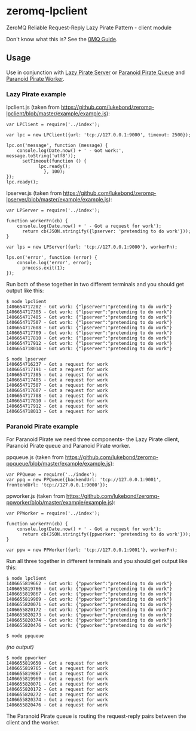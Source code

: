# zeromq-lpclient

ZeroMQ Reliable Request-Reply Lazy Pirate Pattern - client module

Don't know what this is? See the [0MQ Guide](http://zguide.zeromq.org/page:all#toc89).

## Usage

Use in conjunction with [Lazy Pirate Server](https://github.com/lukebond/zeromq-lpserver) or [Paranoid Pirate Queue](https://github.com/lukebond/zeromq-ppqueue) and [Paranoid Pirate Worker](https://github.com/lukebond/zeromq-ppworker).

### Lazy Pirate example

lpclient.js (taken from https://github.com/lukebond/zeromq-lpclient/blob/master/example/example.js):
```
var LPClient = require('../index');

var lpc = new LPClient({url: 'tcp://127.0.0.1:9000', timeout: 2500});

lpc.on('message', function (message) {
    console.log(Date.now() + ' - Got work:', message.toString('utf8'));
      setTimeout(function () {
            lpc.ready();
              }, 100);
});
lpc.ready();
```

lpserver.js (taken from https://github.com/lukebond/zeromq-lpserver/blob/master/example/example.js):
```
var LPServer = require('../index');

function workerFn(cb) {
    console.log(Date.now() + ' - Got a request for work');
      return cb(JSON.stringify({lpserver: 'pretending to do work'}));
}

var lps = new LPServer({url: 'tcp://127.0.0.1:9000'}, workerFn);

lps.on('error', function (error) {
    console.log('error', error);
      process.exit(1);
});
```

Run both of these together in two different terminals and you should get output like this:

```
$ node lpclient
1406654717202 - Got work: {"lpserver":"pretending to do work"}
1406654717305 - Got work: {"lpserver":"pretending to do work"}
1406654717405 - Got work: {"lpserver":"pretending to do work"}
1406654717507 - Got work: {"lpserver":"pretending to do work"}
1406654717608 - Got work: {"lpserver":"pretending to do work"}
1406654717709 - Got work: {"lpserver":"pretending to do work"}
1406654717810 - Got work: {"lpserver":"pretending to do work"}
1406654717912 - Got work: {"lpserver":"pretending to do work"}
1406654718014 - Got work: {"lpserver":"pretending to do work"}
```

```
$ node lpserver
1406654716237 - Got a request for work
1406654717191 - Got a request for work
1406654717305 - Got a request for work
1406654717405 - Got a request for work
1406654717507 - Got a request for work
1406654717607 - Got a request for work
1406654717708 - Got a request for work
1406654717810 - Got a request for work
1406654717912 - Got a request for work
1406654718013 - Got a request for work
```

### Paranoid Pirate example

For Paranoid Pirate we need three components- the Lazy Pirate client, Paranoid Pirate queue and Paranoid Pirate worker.

ppqueue.js (taken from https://github.com/lukebond/zeromq-ppqueue/blob/master/example/example.js):
```
var PPQueue = require('../index');
var ppq = new PPQueue({backendUrl: 'tcp://127.0.0.1:9001', frontendUrl: 'tcp://127.0.0.1:9000'});
```

ppworker.js (taken from https://github.com/lukebond/zeromq-ppworker/blob/master/example/example.js):
```
var PPWorker = require('../index');

function workerFn(cb) {
    console.log(Date.now() + ' - Got a request for work');
      return cb(JSON.stringify({ppworker: 'pretending to do work'}));
}

var ppw = new PPWorker({url: 'tcp://127.0.0.1:9001'}, workerFn);
```

Run all three together in different terminals and you should get output like this:

```
$ node lpclient
1406655819662 - Got work: {"ppworker":"pretending to do work"}
1406655819766 - Got work: {"ppworker":"pretending to do work"}
1406655819867 - Got work: {"ppworker":"pretending to do work"}
1406655819969 - Got work: {"ppworker":"pretending to do work"}
1406655820071 - Got work: {"ppworker":"pretending to do work"}
1406655820172 - Got work: {"ppworker":"pretending to do work"}
1406655820273 - Got work: {"ppworker":"pretending to do work"}
1406655820374 - Got work: {"ppworker":"pretending to do work"}
1406655820476 - Got work: {"ppworker":"pretending to do work"}
```

```
$ node ppqueue
```
_(no output)_

```
$ node ppworker
1406655819650 - Got a request for work
1406655819765 - Got a request for work
1406655819867 - Got a request for work
1406655819969 - Got a request for work
1406655820071 - Got a request for work
1406655820172 - Got a request for work
1406655820272 - Got a request for work
1406655820374 - Got a request for work
1406655820476 - Got a request for work
```

The Paranoid Pirate queue is routing the request-reply pairs between the client and the worker.
